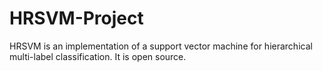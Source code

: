 # HRSVM-Project
HRSVM is an implementation of a support vector machine for hierarchical multi-label classification. It is open source.
